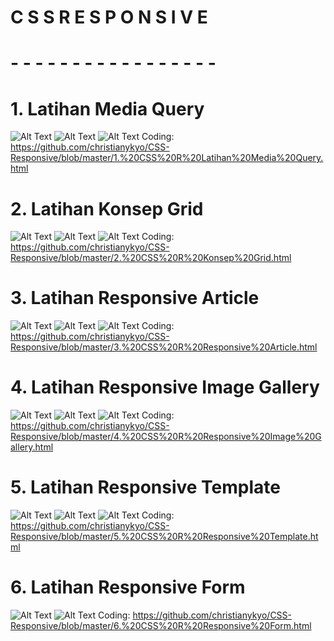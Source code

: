 # C S S   R E S P O N S I V E
# - - - - - - - - - - - - - - - - -
# 1. Latihan Media Query
![Alt Text](https://github.com/christianykyo/CSS-Responsive/blob/master/1.1.png)
![Alt Text](https://github.com/christianykyo/CSS-Responsive/blob/master/1.2.png)
![Alt Text](https://github.com/christianykyo/CSS-Responsive/blob/master/1.3.png)
Coding: https://github.com/christianykyo/CSS-Responsive/blob/master/1.%20CSS%20R%20Latihan%20Media%20Query.html

# 2. Latihan Konsep Grid
![Alt Text](https://github.com/christianykyo/CSS-Responsive/blob/master/2.1.png)
![Alt Text](https://github.com/christianykyo/CSS-Responsive/blob/master/2.2.png)
![Alt Text](https://github.com/christianykyo/CSS-Responsive/blob/master/2.3.png)
Coding: https://github.com/christianykyo/CSS-Responsive/blob/master/2.%20CSS%20R%20Konsep%20Grid.html

# 3. Latihan Responsive Article
![Alt Text](https://github.com/christianykyo/CSS-Responsive/blob/master/3.1.png)
![Alt Text](https://github.com/christianykyo/CSS-Responsive/blob/master/3.2.png)
![Alt Text](https://github.com/christianykyo/CSS-Responsive/blob/master/3.3.png)
Coding: https://github.com/christianykyo/CSS-Responsive/blob/master/3.%20CSS%20R%20Responsive%20Article.html

# 4. Latihan Responsive Image Gallery
![Alt Text](https://github.com/christianykyo/CSS-Responsive/blob/master/4.1.png)
![Alt Text](https://github.com/christianykyo/CSS-Responsive/blob/master/4.2.png)
![Alt Text](https://github.com/christianykyo/CSS-Responsive/blob/master/4.3.png)
Coding: https://github.com/christianykyo/CSS-Responsive/blob/master/4.%20CSS%20R%20Responsive%20Image%20Gallery.html

# 5. Latihan Responsive Template
![Alt Text](https://github.com/christianykyo/CSS-Responsive/blob/master/5.1.png)
![Alt Text](https://github.com/christianykyo/CSS-Responsive/blob/master/5.2.png)
![Alt Text](https://github.com/christianykyo/CSS-Responsive/blob/master/5.3.png)
Coding: https://github.com/christianykyo/CSS-Responsive/blob/master/5.%20CSS%20R%20Responsive%20Template.html

# 6. Latihan Responsive Form
![Alt Text](https://github.com/christianykyo/CSS-Responsive/blob/master/6.1.png)
![Alt Text](https://github.com/christianykyo/CSS-Responsive/blob/master/6.2.png)
Coding: https://github.com/christianykyo/CSS-Responsive/blob/master/6.%20CSS%20R%20Responsive%20Form.html
